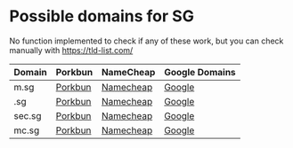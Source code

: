 # Possible domains for SG

No function implemented to check if any of these work, but you can check manually with https://tld-list.com/

| Domain | Porkbun | NameCheap | Google Domains |
|---|---|---|---|
| m.sg | [Porkbun](https://porkbun.com/checkout/search?prb=e814663da1&tlds=&idnLanguage=&search=search&q=m.sg) | [Namecheap](https://www.namecheap.com/domains/registration/results/?domain=m.sg) | [Google](https://domains.google.com/registrar/search?searchTerm=m.sg) |
| .sg | [Porkbun](https://porkbun.com/checkout/search?prb=e814663da1&tlds=&idnLanguage=&search=search&q=.sg) | [Namecheap](https://www.namecheap.com/domains/registration/results/?domain=.sg) | [Google](https://domains.google.com/registrar/search?searchTerm=.sg) |
| sec.sg | [Porkbun](https://porkbun.com/checkout/search?prb=e814663da1&tlds=&idnLanguage=&search=search&q=sec.sg) | [Namecheap](https://www.namecheap.com/domains/registration/results/?domain=sec.sg) | [Google](https://domains.google.com/registrar/search?searchTerm=sec.sg) |
| mc.sg | [Porkbun](https://porkbun.com/checkout/search?prb=e814663da1&tlds=&idnLanguage=&search=search&q=mc.sg) | [Namecheap](https://www.namecheap.com/domains/registration/results/?domain=mc.sg) | [Google](https://domains.google.com/registrar/search?searchTerm=mc.sg) |
